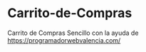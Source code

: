 # Carrito-de-Compras


Carrito de Compras Sencillo con la ayuda de https://programadorwebvalencia.com/
